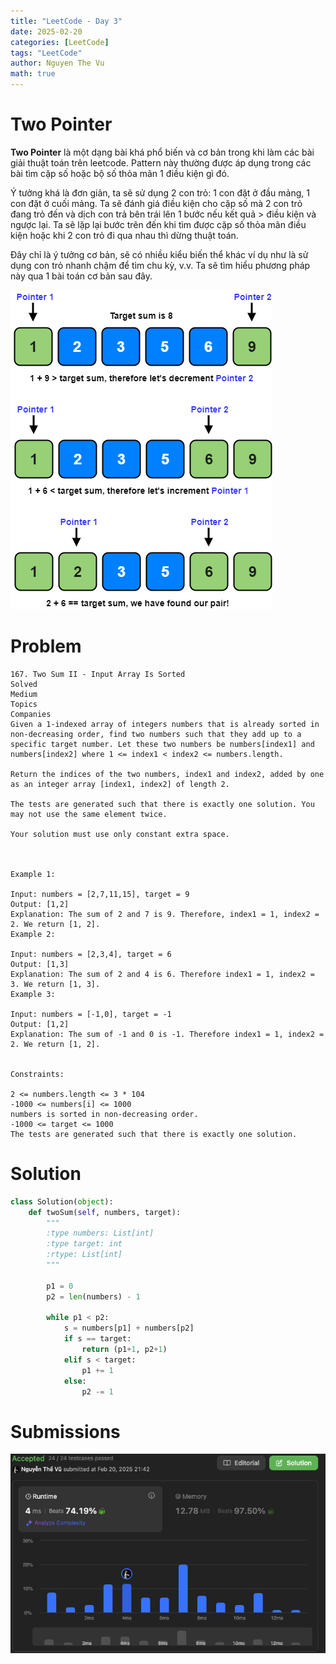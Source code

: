 ```yaml
---
title: "LeetCode - Day 3"
date: 2025-02-20
categories: [LeetCode]
tags: "LeetCode"
author: Nguyen The Vu
math: true
---
```


# Two Pointer
**Two Pointer** là một dạng bài khá phổ biến và cơ bản trong khi làm các bài giải thuật toán trên leetcode. Pattern này thường được áp dụng trong các bài tìm cặp số hoặc bộ số thỏa mãn 1 điều kiện gì đó. 

Ý tưởng khá là đơn giản, ta sẽ sử dụng 2 con trỏ: 1 con đặt ở đầu mảng, 1 con đặt ở cuối mảng. Ta sẽ đánh giá điều kiện cho cặp số mà 2 con trỏ đang trỏ đến và dịch con trả bên trái lên 1 bước nếu kết quả > điều kiện và ngược lại. Ta sẽ lặp lại bước trên đến khi tìm được cặp số thỏa mãn điều kiện hoặc khi 2 con trỏ đi qua nhau thì dừng thuật toán. 

Đây chỉ là ý tưởng cơ bản, sẽ có nhiều kiểu biến thể khác ví dụ như là sử dụng con trỏ nhanh chậm để tìm chu kỳ, v.v. Ta sẽ tìm hiểu phương pháp này qua 1 bài toán cơ bản sau đây.

![alt text](/assets/images/leetcode/2pointer.png)

# Problem
```
167. Two Sum II - Input Array Is Sorted
Solved
Medium
Topics
Companies
Given a 1-indexed array of integers numbers that is already sorted in non-decreasing order, find two numbers such that they add up to a specific target number. Let these two numbers be numbers[index1] and numbers[index2] where 1 <= index1 < index2 <= numbers.length.

Return the indices of the two numbers, index1 and index2, added by one as an integer array [index1, index2] of length 2.

The tests are generated such that there is exactly one solution. You may not use the same element twice.

Your solution must use only constant extra space.

 

Example 1:

Input: numbers = [2,7,11,15], target = 9
Output: [1,2]
Explanation: The sum of 2 and 7 is 9. Therefore, index1 = 1, index2 = 2. We return [1, 2].
Example 2:

Input: numbers = [2,3,4], target = 6
Output: [1,3]
Explanation: The sum of 2 and 4 is 6. Therefore index1 = 1, index2 = 3. We return [1, 3].
Example 3:

Input: numbers = [-1,0], target = -1
Output: [1,2]
Explanation: The sum of -1 and 0 is -1. Therefore index1 = 1, index2 = 2. We return [1, 2].
 

Constraints:

2 <= numbers.length <= 3 * 104
-1000 <= numbers[i] <= 1000
numbers is sorted in non-decreasing order.
-1000 <= target <= 1000
The tests are generated such that there is exactly one solution.
```

# Solution 
``` python 
class Solution(object):
    def twoSum(self, numbers, target):
        """
        :type numbers: List[int]
        :type target: int
        :rtype: List[int]
        """
        
        p1 = 0 
        p2 = len(numbers) - 1

        while p1 < p2:
            s = numbers[p1] + numbers[p2]
            if s == target:
                return (p1+1, p2+1)
            elif s < target:
                p1 += 1
            else:
                p2 -= 1
```

# Submissions
![alt text](/assets/images/leetcode/167.%20Two%20Sum%20II%20-%20Input%20Array%20Is%20Sorted.png)
